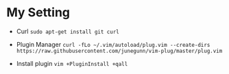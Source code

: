 # My Setting

- Curl
``sudo apt-get install git curl``

- Plugin Manager
`curl -fLo ~/.vim/autoload/plug.vim --create-dirs https://raw.githubusercontent.com/junegunn/vim-plug/master/plug.vim`

- Install plugin
``vim +PluginInstall +qall``
